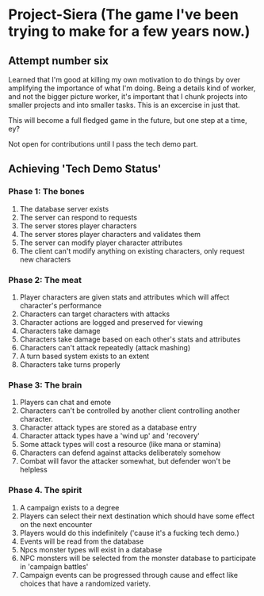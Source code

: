 # Project-Siera (The game I've been trying to make for a few years now.)

## Attempt number six

Learned that I'm good at killing my own motivation to do things by over amplifying the importance of what I'm doing. Being a details kind of worker, and not the bigger picture worker, it's important that I chunk projects into smaller projects and into smaller tasks. This is an excercise in just that.

This will become a full fledged game in the future, but one step at a time, ey?

Not open for contributions until I pass the tech demo part.

## Achieving 'Tech Demo Status'

### Phase 1: The bones
1. The database server exists
2. The server can respond to requests
3. The server stores player characters
4. The server stores player characters and validates them
5. The server can modify player character attributes
6. The client can't modify anything on existing characters, only request new characters

### Phase 2: The meat
1. Player characters are given stats and attributes which will affect character's performance
2. Characters can target characters with attacks
3. Character actions are logged and preserved for viewing
4. Characters take damage
5. Characters take damage based on each other's stats and attributes
6. Characters can't attack repeatedly (attack mashing)
7. A turn based system exists to an extent
8. Characters take turns properly

### Phase 3: The brain
1. Players can chat and emote
2. Characters can't be controlled by another client controlling another character.
3. Character attack types are stored as a database entry
4. Character attack types have a 'wind up' and 'recovery'
5. Some attack types will cost a resource (like mana or stamina)
6. Characters can defend against attacks deliberately somehow
7. Combat will favor the attacker somewhat, but defender won't be helpless

### Phase 4. The spirit
1. A campaign exists to a degree
2. Players can select their next destination which should have some effect on the next encounter
3. Players would do this indefinitely ('cause it's a fucking tech demo.)
4. Events will be read from the database
5. Npcs monster types will exist in a database
6. NPC monsters will be selected from the monster database to participate in 'campaign battles'
7. Campaign events can be progressed through cause and effect like choices that have a randomized variety.
